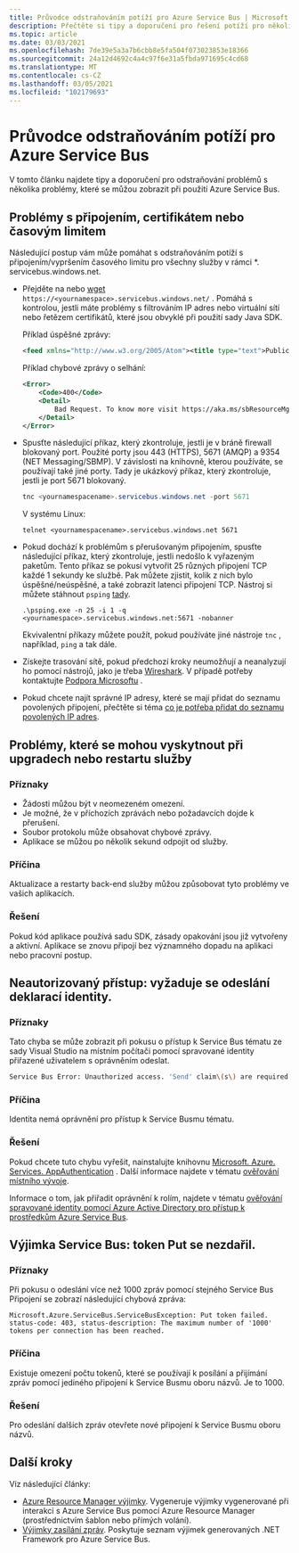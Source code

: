```yaml
---
title: Průvodce odstraňováním potíží pro Azure Service Bus | Microsoft Docs
description: Přečtěte si tipy a doporučení pro řešení potíží pro několik problémů, které se mohou zobrazit při použití Azure Service Bus.
ms.topic: article
ms.date: 03/03/2021
ms.openlocfilehash: 7de39e5a3a7b6cbb8e5fa504f073023853e18366
ms.sourcegitcommit: 24a12d4692c4a4c97f6e31a5fbda971695c4cd68
ms.translationtype: MT
ms.contentlocale: cs-CZ
ms.lasthandoff: 03/05/2021
ms.locfileid: "102179693"
---
```

# <a name="troubleshooting-guide-for-azure-service-bus"></a>Průvodce odstraňováním potíží pro Azure Service Bus
V tomto článku najdete tipy a doporučení pro odstraňování problémů s několika problémy, které se můžou zobrazit při použití Azure Service Bus. 

## <a name="connectivity-certificate-or-timeout-issues"></a>Problémy s připojením, certifikátem nebo časovým limitem
Následující postup vám může pomáhat s odstraňováním potíží s připojením/vypršením časového limitu pro všechny služby v rámci *. servicebus.windows.net. 

- Přejděte na nebo [wget](https://www.gnu.org/software/wget/) `https://<yournamespace>.servicebus.windows.net/` . Pomáhá s kontrolou, jestli máte problémy s filtrováním IP adres nebo virtuální sítí nebo řetězem certifikátů, které jsou obvyklé při použití sady Java SDK.

    Příklad úspěšné zprávy:
    
    ```xml
    <feed xmlns="http://www.w3.org/2005/Atom"><title type="text">Publicly Listed Services</title><subtitle type="text">This is the list of publicly-listed services currently available.</subtitle><id>uuid:27fcd1e2-3a99-44b1-8f1e-3e92b52f0171;id=30</id><updated>2019-12-27T13:11:47Z</updated><generator>Service Bus 1.1</generator></feed>
    ```
    
    Příklad chybové zprávy o selhání:

    ```xml
    <Error>
        <Code>400</Code>
        <Detail>
            Bad Request. To know more visit https://aka.ms/sbResourceMgrExceptions. . TrackingId:b786d4d1-cbaf-47a8-a3d1-be689cda2a98_G22, SystemTracker:NoSystemTracker, Timestamp:2019-12-27T13:12:40
        </Detail>
    </Error>
    ```
- Spusťte následující příkaz, který zkontroluje, jestli je v bráně firewall blokovaný port. Použité porty jsou 443 (HTTPS), 5671 (AMQP) a 9354 (NET Messaging/SBMP). V závislosti na knihovně, kterou používáte, se používají také jiné porty. Tady je ukázkový příkaz, který zkontroluje, jestli je port 5671 blokovaný. 

    ```powershell
    tnc <yournamespacename>.servicebus.windows.net -port 5671
    ```

    V systému Linux:

    ```shell
    telnet <yournamespacename>.servicebus.windows.net 5671
    ```
- Pokud dochází k problémům s přerušovaným připojením, spusťte následující příkaz, který zkontroluje, jestli nedošlo k vyřazeným paketům. Tento příkaz se pokusí vytvořit 25 různých připojení TCP každé 1 sekundy ke službě. Pak můžete zjistit, kolik z nich bylo úspěšné/neúspěšné, a také zobrazit latenci připojení TCP. Nástroj si můžete stáhnout `psping` [tady](/sysinternals/downloads/psping).

    ```shell
    .\psping.exe -n 25 -i 1 -q <yournamespace>.servicebus.windows.net:5671 -nobanner     
    ```
    Ekvivalentní příkazy můžete použít, pokud používáte jiné nástroje `tnc` , například, `ping` a tak dále. 
- Získejte trasování sítě, pokud předchozí kroky neumožňují a neanalyzují ho pomocí nástrojů, jako je třeba [Wireshark](https://www.wireshark.org/). V případě potřeby kontaktujte [Podpora Microsoftu](https://support.microsoft.com/) . 
- Pokud chcete najít správné IP adresy, které se mají přidat do seznamu povolených připojení, přečtěte si téma [co je potřeba přidat do seznamu povolených IP adres](service-bus-faq.md#what-ip-addresses-do-i-need-to-add-to-allow-list). 


## <a name="issues-that-may-occur-with-service-upgradesrestarts"></a>Problémy, které se mohou vyskytnout při upgradech nebo restartu služby

### <a name="symptoms"></a>Příznaky
- Žádosti můžou být v neomezeném omezení.
- Je možné, že v příchozích zprávách nebo požadavcích dojde k přerušení.
- Soubor protokolu může obsahovat chybové zprávy.
- Aplikace se můžou po několik sekund odpojit od služby.

### <a name="cause"></a>Příčina
Aktualizace a restarty back-end služby můžou způsobovat tyto problémy ve vašich aplikacích.

### <a name="resolution"></a>Řešení
Pokud kód aplikace používá sadu SDK, zásady opakování jsou již vytvořeny a aktivní. Aplikace se znovu připojí bez významného dopadu na aplikaci nebo pracovní postup.

## <a name="unauthorized-access-send-claims-are-required"></a>Neautorizovaný přístup: vyžaduje se odeslání deklarací identity.

### <a name="symptoms"></a>Příznaky 
Tato chyba se může zobrazit při pokusu o přístup k Service Bus tématu ze sady Visual Studio na místním počítači pomocí spravované identity přiřazené uživatelem s oprávněním odeslat.

```bash
Service Bus Error: Unauthorized access. 'Send' claim\(s\) are required to perform this operation.
```

### <a name="cause"></a>Příčina
Identita nemá oprávnění pro přístup k Service Busmu tématu. 

### <a name="resolution"></a>Řešení
Pokud chcete tuto chybu vyřešit, nainstalujte knihovnu [Microsoft. Azure. Services. AppAuthentication](https://www.nuget.org/packages/Microsoft.Azure.Services.AppAuthentication/) .  Další informace najdete v tématu [ověřování místního vývoje](/dotnet/api/overview/azure/service-to-service-authentication#local-development-authentication). 

Informace o tom, jak přiřadit oprávnění k rolím, najdete v tématu [ověřování spravované identity pomocí Azure Active Directory pro přístup k prostředkům Azure Service Bus](service-bus-managed-service-identity.md).

## <a name="service-bus-exception-put-token-failed"></a>Výjimka Service Bus: token Put se nezdařil.

### <a name="symptoms"></a>Příznaky
Při pokusu o odeslání více než 1000 zpráv pomocí stejného Service Bus Připojení se zobrazí následující chybová zpráva: 

`Microsoft.Azure.ServiceBus.ServiceBusException: Put token failed. status-code: 403, status-description: The maximum number of '1000' tokens per connection has been reached.` 

### <a name="cause"></a>Příčina
Existuje omezení počtu tokenů, které se používají k posílání a přijímání zpráv pomocí jediného připojení k Service Busmu oboru názvů. Je to 1000. 

### <a name="resolution"></a>Řešení
Pro odeslání dalších zpráv otevřete nové připojení k Service Busmu oboru názvů.

## <a name="next-steps"></a>Další kroky
Viz následující články: 

- [Azure Resource Manager výjimky](service-bus-resource-manager-exceptions.md). Vygeneruje výjimky vygenerované při interakci s Azure Service Bus pomocí Azure Resource Manager (prostřednictvím šablon nebo přímých volání).
- [Výjimky zasílání zpráv](service-bus-messaging-exceptions.md). Poskytuje seznam výjimek generovaných .NET Framework pro Azure Service Bus.